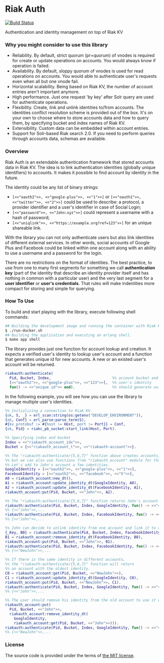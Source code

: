 # Riak Auth

[![Build Status][travis-img]][travis]

Authentication and identity management on top of Riak KV


### Why you might consider to use this library

- Reliability.
	By default, strict quorum (pr=quorum) of vnodes is required for
	create or update operations on accounts. You would always know if operation is failed.
- Availability.
	By default, sloppy quorum of vnodes is used for read operations on accounts.
	You would able to authenticate user's requests even when all but one vnode fail.
- Horizontal scalability.
	Being based on Riak KV, the number of account entries aren't important anymore.
- High performance.
	Just one request 'by key' after Solr query are used for authenticate operations.
- Flexibility.
	Create, link and unlink identities to/from accounts.
	The identities conflict resolution scheme is provided out of the box.
	It's on your own to choose where to store accounts data and how to query them,
	by specifying bucket and index names of Riak KV.
- Extensibility.
	Custom data can be embedded within account entries.
- Support for Solr-based Riak search 2.0.
	If you need to perform queries through accounts data, schemas are available.


### Overview

Riak Auth is an extendable authentication framework that stored accounts data in Riak KV.
The idea is to link authentication identities (globally unique identifiers) to accounts.
It makes it possible to find account by identity in the future.

The identity could be any list of binary strings:
- `[<<"oauth2">>, <<"google-plus">>, <<"1">>]` or `[<<"oauth1">>, <<"twitter">>, <<"2">>]`
	could be used to describe: a protocol, a provider identifier and a user's identifier
	in case of Social Login;
- `[<<"password">>, <<"John:xyz">>]` could represent a username with a hash of password;
- `[<<"uniqlink">>, <<"https://example.org?ref=123">>]` for an unique shareable link.

With the library you can not only authenticate users but also link identities
of different external services. In other words, social accounts of Google Plus
and Facebook could be linked within one account along with an ability
to use a username and a password for the login.

There are no restrictions on the format of identities. The best practice,
to use from one to many first segments for something we call **authentication key**
(part of the identity that describe an identity provider itself and has nothing in common
with a particular user) and the very last segment for a **user identifier** or **user's credentials**.
That rules will make indentities more compact for storing and simple for querying.

### How To Use

To build and start playing with the library, execute following shell commands:

```bash
## Building the development image and running the container with Riak KV within it.
$ ./run-docker.sh
## Building the application and executing an erlang shell.
$ make app shell
```

The library provides just one function for account lookup and creation.
It expects a verified user's identity to lookup user's account and
a function that generates unique id for new accounts.
A new or an existed user's account will be returned.

```erlang
riakauth:authenticate(
  Pid, Bucket, Index,                            %% account bucket and search index
  [<<"oauth2">>, <<"google-plus">>, <<"123">>],  %% user's identity
  fun() -> <<"unique id">> end).                 %% should generate unique id
```

In the following example, you will see how you can use the library
to manage multiple user's identities.

```erlang
%% Initializing a connection to Riak KV.
{ok, S, _} = erl_scan:string(os:getenv("DEVELOP_ENVIRONMENT")),
{ok, Conf} = erl_parse:parse_term(S),
#{kv_protobuf := #{host := Host, port := Port}} = Conf,
{ok, Pid} = riakc_pb_socket:start_link(Host, Port).

%% Specifying index and bucket
Index = <<"riakauth_account_idx">>,
Bucket = {<<"riakauth_account_t">>, <<"riakauth-account">>}.

%% The "riakauth:authenticate/{5,6,7}" function above creates accounts,
%% but we can also use functions from "riakauth_account" module for that purpose.
%% Let's add to John's account a few identities.
GoogleIdentity = [<<"oauth2">>, <<"google-plus">>, <<"1">>],
FacebookIdentity = [<<"oauth2">>, <<"facebook">>, <<"5">>],
A0 = riakauth_account:new_dt(),
A1 = riakauth_account:update_identity_dt(GoogleIdentity, A0),
A2 = riakauth_account:update_identity_dt(FacebookIdentity, A1),
riakauth_account:put(Pid, Bucket, <<"John">>, A2).

%% The "riakauth:authenticate/{5,6,7}" function returns John's account for both identities for now.
riakauth:authenticate(Pid, Bucket, Index, GoogleIdentity, fun() -> <<"42">> end).
%% {<<"John">>,...
riakauth:authenticate(Pid, Bucket, Index, FacebookIdentity, fun() -> <<"42">> end).
%% {<<"John">>,...

%% John can decide to unlink identity from one account and link it to another.
{_Key, B0} = riakauth:authenticate(Pid, Bucket, Index, FacebookIdentity, fun() -> <<"42">> end),
B1 = riakauth_account:remove_identity_dt(FacebookIdentity, B0),
riakauth_account:put(Pid, Bucket, <<"John">>, B1).
riakauth:authenticate(Pid, Bucket, Index, FacebookIdentity, fun() -> <<"NewJohn">> end).
%% {<<"NewJohn">>,...

%% If there is the same identity in different accounts,
%% the "riakauth:authenticate/{5,6,7}" function will return
%% an account with the oldest identity.
C0 = riakauth_account:get(Pid, Bucket, <<"NewJohn">>),
C1 = riakauth_account:update_identity_dt(GoogleIdentity, C0),
riakauth_account:put(Pid, Bucket, <<"NewJohn">>, C1).
riakauth:authenticate(Pid, Bucket, Index, GoogleIdentity, fun() -> <<"42">> end).
%% {<<"John">>,...

%% The user should remove his identity from the old account to use it with a new one.
riakauth_account:put(
  Pid, Bucket, <<"John">>,
  riakauth_account:remove_identity_dt(
    GoogleIdentity,
    riakauth_account:get(Pid, Bucket, <<"John">>))).
riakauth:authenticate(Pid, Bucket, Index, GoogleIdentity, fun() -> <<"42">> end).
%% {<<"NewJohn">>,...
```

### License

The source code is provided under the terms of [the MIT license][license].

[license]:http://www.opensource.org/licenses/MIT
[travis]:https://travis-ci.org/manifest/riak-auth?branch=master
[travis-img]:https://secure.travis-ci.org/manifest/riak-auth.png

